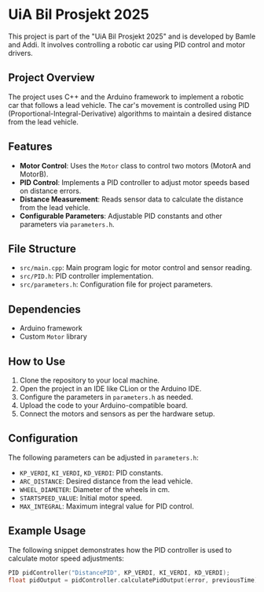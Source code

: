 # UiA Bil Prosjekt 2025

This project is part of the "UiA Bil Prosjekt 2025" and is developed by Bamle and Addi. It involves controlling a robotic car using PID control and motor drivers.

## Project Overview

The project uses C++ and the Arduino framework to implement a robotic car that follows a lead vehicle. The car's movement is controlled using PID (Proportional-Integral-Derivative) algorithms to maintain a desired distance from the lead vehicle.

## Features

- **Motor Control**: Uses the `Motor` class to control two motors (MotorA and MotorB).
- **PID Control**: Implements a PID controller to adjust motor speeds based on distance errors.
- **Distance Measurement**: Reads sensor data to calculate the distance from the lead vehicle.
- **Configurable Parameters**: Adjustable PID constants and other parameters via `parameters.h`.

## File Structure

- `src/main.cpp`: Main program logic for motor control and sensor reading.
- `src/PID.h`: PID controller implementation.
- `src/parameters.h`: Configuration file for project parameters.

## Dependencies

- Arduino framework
- Custom `Motor` library

## How to Use

1. Clone the repository to your local machine.
2. Open the project in an IDE like CLion or the Arduino IDE.
3. Configure the parameters in `parameters.h` as needed.
4. Upload the code to your Arduino-compatible board.
5. Connect the motors and sensors as per the hardware setup.

## Configuration

The following parameters can be adjusted in `parameters.h`:

- `KP_VERDI`, `KI_VERDI`, `KD_VERDI`: PID constants.
- `ARC_DISTANCE`: Desired distance from the lead vehicle.
- `WHEEL_DIAMETER`: Diameter of the wheels in cm.
- `STARTSPEED_VALUE`: Initial motor speed.
- `MAX_INTEGRAL`: Maximum integral value for PID control.

## Example Usage

The following snippet demonstrates how the PID controller is used to calculate motor speed adjustments:

```cpp
PID pidController("DistancePID", KP_VERDI, KI_VERDI, KD_VERDI);
float pidOutput = pidController.calculatePidOutput(error, previousTime);